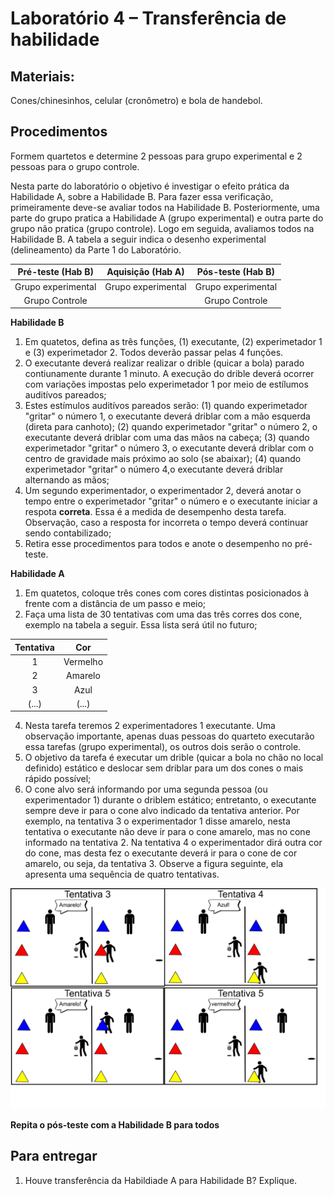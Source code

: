 # Laboratório 4 – Transferência de habilidade 

## Materiais: 

Cones/chinesinhos, celular (cronômetro) e  bola de handebol.

## Procedimentos

Formem quartetos e determine 2 pessoas para grupo experimental e 2 pessoas para o grupo controle. 

Nesta parte do laboratório o objetivo é investigar o efeito prática da Habilidade A, sobre a Habilidade B. Para fazer essa verificação, primeiramente deve-se avaliar todos na Habilidade B. Posteriormente, uma parte do grupo pratica a Habilidade A (grupo experimental) e outra parte do grupo não pratica (grupo controle). Logo em seguida, avaliamos todos na Habilidade B. A tabela a seguir indica o desenho experimental (delineamento) da Parte 1 do Laboratório.

 |Pré-teste (Hab B) | Aquisição (Hab A) | Pós-teste (Hab B) | 
|:-----------:|:-----------:|:-----------:|
|Grupo experimental|Grupo experimental|Grupo experimental|
|Grupo Controle| |Grupo Controle|


**Habilidade B**

1. Em quatetos, defina as três funções, (1) executante, (2) experimetador 1 e (3) experimetador 2. Todos deverão passar pelas 4 funções.
2. O executante deverá realizar realizar o drible (quicar a bola) parado contiunamente durante 1 minuto. A execução do drible deverá ocorrer com variações impostas pelo experimetador 1 por meio de estílumos auditívos pareados;
3. Estes estímulos auditívos pareados serão: (1) quando experimetador "gritar" o número 1, o executante deverá driblar com a mão esquerda (direta para canhoto); (2) quando experimetador "gritar" o número 2, o executante deverá driblar com uma das mãos na cabeça; (3) quando experimetador "gritar" o número 3, o executante deverá driblar com o centro de gravidade mais próximo ao solo (se abaixar); (4) quando experimetador "gritar" o número 4,o executante deverá driblar alternando as mãos;
4. Um segundo experimentador, o experimentador 2, deverá anotar o tempo entre o experimetador "gritar" o número e o executante iniciar a respota **correta**. Essa é a medida de desempenho desta tarefa. Observação, caso a resposta for incorreta o tempo deverá continuar sendo contabilizado;
5. Retira esse procedimentos para todos e anote o desempenho no pré-teste.

**Habilidade A**
1. Em quatetos, coloque três cones com cores distintas posicionados à frente com a distância de um passo e meio;
2. Faça uma lista de 30 tentativas com uma das três corres dos cone, exemplo na tabela a seguir. Essa lista será útil no futuro;

| Tentativa | Cor | 
|:-----------:|:-----------:|
| 1  | Vermelho|
| 2 | Amarelo  |
| 3  | Azul|
| (...) | (...)|

4. Nesta tarefa teremos 2 experimentadores 1 executante. Uma observação importante, apenas duas pessoas do quarteto executarão essa tarefas (grupo experimental), os outros dois serão o controle.
5. O objetivo da tarefa é executar um drible (quicar a bola no chão no local definido) estático e deslocar sem driblar para um dos cones o mais rápido possível; 
6. O cone alvo será informando por uma segunda pessoa (ou experimentador 1) durante o driblem estático; entretanto, o executante sempre deve ir para o cone alvo indicado da tentativa anterior. Por exemplo, na tentativa 3 o experimentador 1 disse amarelo, nesta tentativa o executante não deve ir para o cone amarelo, mas no cone informado na tentativa 2. Na tentativa 4 o experimentador dirá outra cor do cone, mas desta fez o executante deverá ir para o cone de cor amarelo, ou seja, da tentativa 3. Observe a figura seguinte, ela apresenta uma sequência de quatro tentativas.

![Texto alternativo](https://github.com/apolinario-souza/teaching/blob/main/AprendizagemMotora(EFI04168)/Lab/FIG/Lab4A.png)

**Repita o pós-teste com a Habilidade B para todos**


## Para entregar
1. Houve transferência da Habildiade A para Habilidade B? Explique.

